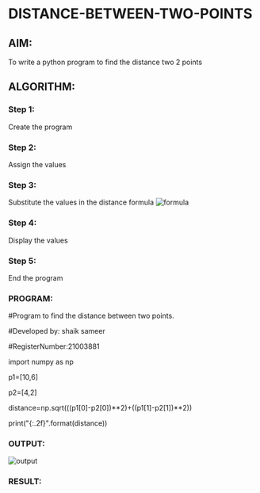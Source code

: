 # DISTANCE-BETWEEN-TWO-POINTS

## AIM:
To write a python program to find the distance two 2 points
## ALGORITHM:
### Step 1: 
Create the program
### Step 2: 
Assign the values
### Step 3: 
Substitute the values in the distance formula  ![formula](/formula.jpg)
### Step 4: 
Display the values
### Step 5: 
End the program
### PROGRAM:

#Program to find the distance between two points.

#Developed by: shaik sameer 

#RegisterNumber:21003881

import numpy as np

p1=[10,6]

p2=[4,2]

distance=np.sqrt(((p1[0]-p2[0])**2)+((p1[1]-p2[1])**2))

print("{:.2f}".format(distance))
  


### OUTPUT:
![output]()

### RESULT:
